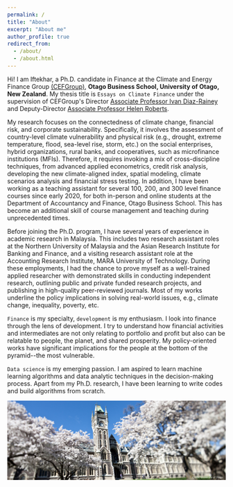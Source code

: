 ```yaml
---
permalink: /
title: "About"
excerpt: "About me"
author_profile: true
redirect_from: 
  - /about/
  - /about.html
---
```


Hi! I am Iftekhar, a Ph.D. candidate in Finance at the Climate and Energy Finance Group [(CEFGroup)](https://blogs.otago.ac.nz/cefg/), **Otago Business School, University of Otago, New Zealand**. My thesis title is `Essays on Climate Finance` under the supervision of CEFGroup's Director [Associate Professor Ivan Diaz-Rainey](https://www.otago.ac.nz/accountancyfinance/staff/otago032953.html) and Deputy-Director [Associate Professor Helen Roberts](https://www.otago.ac.nz/accountancyfinance/staff/helenroberts.html).

My research focuses on the connectedness of climate change, financial risk, and corporate sustainability. Specifically, it involves the assessment of country-level climate vulnerability and physical risk (e.g., drought, extreme temperature, flood, sea-level rise, storm, etc.) on the social enterprises, hybrid organizations, rural banks, and cooperatives, such as microfinance institutions (MFIs). Therefore, it requires invoking a mix of cross-discipline techniques, from advanced applied econometrics, credit risk analysis, developing the new climate-aligned index, spatial modeling, climate scenarios analysis and financial stress testing. In addition, I have been working as a teaching assistant for several 100, 200, and 300 level finance courses since early 2020, for both in-person and online students at the Department of Accountancy and Finance, Otago Business School. This has become an additional skill of course management and teaching during unprecedented times.

Before joining the Ph.D. program, I have several years of experience in academic research in Malaysia. This includes two research assistant roles at the Northern University of Malaysia and the Asian Research Institute for Banking and Finance, and a visiting research assistant role at the Accounting Research Institute, MARA University of Technology. During these employments, I had the chance to prove myself as a well-trained applied researcher with demonstrated skills in conducting independent research, outlining public and private funded research projects, and publishing in high-quality peer-reviewed journals. Most of my works underline the policy implications in solving real-world issues, e.g., climate change, inequality, poverty, etc. 

`Finance` is my specialty, `development` is my enthusiasm. I look into finance through the lens of development. I try to understand how financial activities and intermediates are not only relating to portfolio and profit but also can be relatable to people, the planet, and shared prosperity. My policy-oriented works have significant implications for the people at the bottom of the pyramid--the most vulnerable.

`Data science` is my emerging passion. I am aspired to learn machine learning algorithms and data analytic techniques in the decision-making process. Apart from my Ph.D. research, I have been learning to write codes and build algorithms from scratch.

![](/images/otago_1.jpg)
